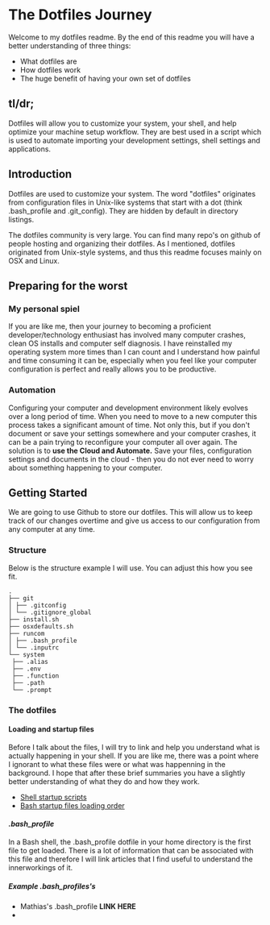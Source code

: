 # The Dotfiles Journey
Welcome to my dotfiles readme. By the end of this readme you will have a better understanding of three things:
* What dotfiles are
* How dotfiles work
* The huge benefit of having your own set of dotfiles
## tl/dr;
Dotfiles will allow you to customize your system, your shell, and help optimize your machine setup workflow. They are best used in a script which is used to automate importing your development settings, shell settings and applications.
## Introduction
Dotfiles are used to customize your system. The word "dotfiles" originates from configuration files in Unix-like systems that start with a dot (think .bash_profile and .git_config). They are hidden by default in directory listings.

The dotfiles community is very large. You can find many repo's on github of people hosting and organizing their dotfiles. As I mentioned, dotfiles originated from Unix-style systems, and thus this readme focuses mainly on OSX and Linux.

## Preparing for the worst
### My personal spiel
If you are like me, then your journey to becoming a proficient developer/technology enthusiast has involved many computer crashes, clean OS installs and computer self diagnosis. I have reinstalled my operating system more times than I can count and I understand how painful and time consuming it can be, especially when you feel like your computer configuration is perfect and really allows you to be productive.
### Automation
Configuring your computer and development environment likely evolves over a long period of time. When you need to move to a new computer this process takes a significant amount of time. Not only this, but if you don't document or save your settings somewhere and your computer crashes, it can be a pain trying to reconfigure your computer all over again. The solution is to **use the Cloud and Automate.** Save your files, configuration settings and documents in the cloud - then you do not ever need to worry about something happening to your computer.

## Getting Started
We are going to use Github to store our dotfiles. This will allow us to keep track of our changes overtime and give us access to our configuration from any computer at any time.
### Structure
Below is the structure example I will use. You can adjust this how you see fit. 
```
.
├── git
│ ├── .gitconfig
│ └── .gitignore_global
├── install.sh
├── osxdefaults.sh
├── runcom
│ ├── .bash_profile
│ └── .inputrc
└── system
 ├── .alias
 ├── .env
 ├── .function
 ├── .path
 └── .prompt
```
### The dotfiles
#### Loading and startup files
Before I talk about the files, I will try to link and help you understand what is actually happening in your shell. If you are like me, there was a point where I ignorant to what these files were or what was happenning in the background. I hope that after these brief summaries you have a slightly better understanding of what they do and how they work.
* [Shell startup scripts](http://blog.flowblok.id.au/2013-02/shell-startup-scripts.html)
* [Bash startup files loading order](https://shreevatsa.wordpress.com/2008/03/30/zshbash-startup-files-loading-order-bashrc-zshrc-etc/)
#### *.bash_profile*
In a Bash shell, the .bash_profile dotfile in your home directory is the first file to get loaded. There is a lot of information that can be associated with this file and therefore I will link articles that I find useful to understand the innerworkings of it.
##### Example .bash_profiles's
* Mathias's .bash_profile **LINK HERE**
* 
####